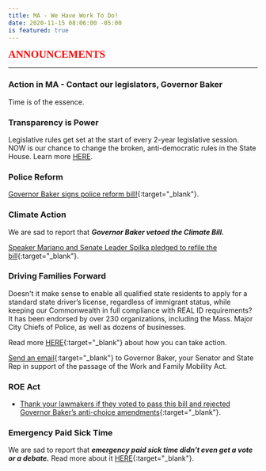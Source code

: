 ```yaml
---
title: MA - We Have Work To Do!
date: 2020-11-15 08:06:00 -05:00
is featured: true
---
```


<span style="font-family:Papyrus; font-size:1.5em; color:red;">**ANNOUNCEMENTS**</span>

---

### Action in MA -  Contact our legislators, Governor Baker

Time is of the essence.

### Transparency is Power

Legislative rules get set at the start of every 2-year legislative session. NOW is our chance to change the broken, anti-democratic rules in the State House. Learn more [HERE](https://actonmass.org/the-campaign/).

### Police Reform

[Governor Baker signs police reform bill!](https://www.mass.gov/news/governor-baker-signs-police-reform-legislation){:target="_blank"}.

### Climate Action

We are sad to report that ***Governor Baker vetoed the Climate Bill.***

[Speaker Mariano and Senate Leader Spilka pledged to refile the bill](https://www.wbur.org/earthwhile/2021/01/13/house-speaker-mariano-refile-climate-bill-baker-veto){:target="_blank"}.  


### Driving Families Forward

Doesn't it make sense to enable all qualified state residents to apply for a standard state driver’s license, regardless of immigrant status, while keeping our Commonwealth in full compliance with REAL ID requirements?  It has been endorsed by over 230 organizations, including the Mass. Major City Chiefs of Police, as well as dozens of businesses.

Read more [HERE](https://www.miracoalition.org/get-involved/drivers-licenses/){:target="_blank"} about how you can take action.

[Send an email](https://actionnetwork.org/letters/dff-letter?source=direct_link&){:target="_blank"} to Governor Baker, your Senator and State Rep in support of the passage of the Work and Family Mobility Act.

### ROE Act

* [Thank your lawmakers if they voted to pass this bill and rejected Governor Baker’s anti-choice amendments](https://malegislature.gov/search/findmylegislator){:target="_blank"}.  

### Emergency Paid Sick Time

We are sad to report that ***emergency paid sick time didn't even get a vote or a debate.***
Read more about it [HERE](https://www.progressivemass.com/nov-2020-house-budget-roll-call){:target="_blank"}.

